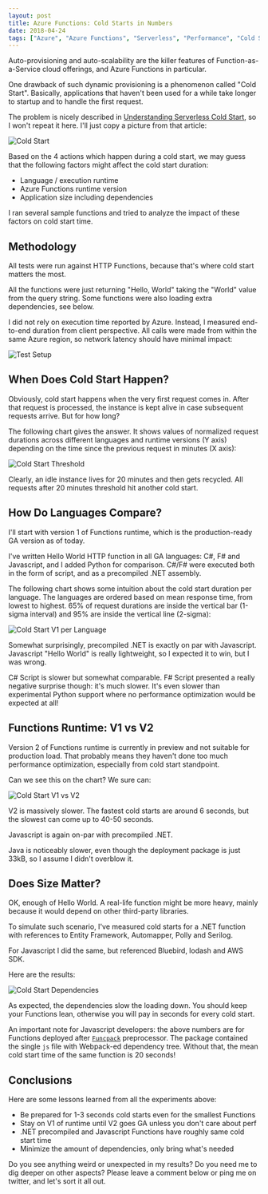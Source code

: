 ```yaml
---
layout: post
title: Azure Functions: Cold Starts in Numbers
date: 2018-04-24
tags: ["Azure", "Azure Functions", "Serverless", "Performance", "Cold Start"]
---
```


Auto-provisioning and auto-scalability are the killer features of Function-as-a-Service
cloud offerings, and Azure Functions in particular.

One drawback of such dynamic provisioning is a phenomenon called "Cold Start". Basically,
applications that haven't been used for a while take longer to startup and to handle the
first request.

The problem is nicely described in 
[Understanding Serverless Cold Start](https://blogs.msdn.microsoft.com/appserviceteam/2018/02/07/understanding-serverless-cold-start/),
so I won't repeat it here. I'll just copy a picture from that article:

![Cold Start](/coldstart.jpg)

Based on the 4 actions which happen during a cold start, we may guess that the following factors
might affect the cold start duration:

- Language / execution runtime
- Azure Functions runtime version
- Application size including dependencies

I ran several sample functions and tried to analyze the impact of these factors on cold start time.

Methodology
-----------

All tests were run against HTTP Functions, because that's where cold start matters the most.

All the functions were just returning "Hello, World" taking the "World" value from the query string.
Some functions were also loading extra dependencies, see below.

I did not rely on execution time reported by Azure. Instead, I measured end-to-end duration from
client perspective. All calls were made from within the same Azure region, so network latency should 
have minimal impact:

![Test Setup](/test-setup.png)

When Does Cold Start Happen?
----------------------------

Obviously, cold start happens when the very first request comes in. After that request is processed,
the instance is kept alive in case subsequent requests arrive. But for how long?

The following chart gives the answer. It shows values of normalized request durations across
different languages and runtime versions (Y axis) depending on the time since the previous
request in minutes (X axis):

![Cold Start Threshold](/coldstart-threshold.png)

Clearly, an idle instance lives for 20 minutes and then gets recycled. All requests after 20 minutes
threshold hit another cold start.

How Do Languages Compare?
-------------------------

I'll start with version 1 of Functions runtime, which is the production-ready GA version as of today.

I've written Hello World HTTP function in all GA languages: C#, F# and Javascript, and I added Python
for comparison. C#/F# were executed both in the form of script, and as a precompiled .NET assembly.

The following chart shows some intuition about the cold start duration per language. The languages
are ordered based on mean response time, from lowest to highest. 65% of request
durations are inside the vertical bar (1-sigma interval) and 95% are inside the vertical line (2-sigma):

![Cold Start V1 per Language](/coldstarts-v1.png)

Somewhat surprisingly, precompiled .NET is exactly on par with Javascript. Javascript "Hello World" 
is really lightweight, so I expected it to win, but I was wrong.

C# Script is slower but somewhat comparable. F# Script presented a really negative surprise though: it's much
slower. It's even slower than experimental Python support where no performance optimization would
be expected at all!

Functions Runtime: V1 vs V2
---------------------------

Version 2 of Functions runtime is currently in preview and not suitable for production load. That
probably means they haven't done too much performance optimization, especially from cold start
standpoint.

Can we see this on the chart? We sure can:

![Cold Start V1 vs V2](/coldstarts-v2.png)

V2 is massively slower. The fastest cold starts are around 6 seconds, but the slowest can come
up to 40-50 seconds.

Javascript is again on-par with precompiled .NET. 

Java is noticeably slower, even though the
deployment package is just 33kB, so I assume I didn't overblow it.

Does Size Matter?
-----------------

OK, enough of Hello World. A real-life function might be more heavy, mainly because it would
depend on other third-party libraries.

To simulate such scenario, I've measured cold starts for a .NET function with references to 
Entity Framework, Automapper, Polly and Serilog.

For Javascript I did the same, but referenced Bluebird, lodash and AWS SDK.

Here are the results:

![Cold Start Dependencies](/coldstarts-dependencies.png)

As expected, the dependencies slow the loading down. You should keep your Functions lean,
otherwise you will pay in seconds for every cold start.

An important note for Javascript developers: the above numbers are for Functions deployed
after [`Funcpack`](https://github.com/Azure/azure-functions-pack) preprocessor. The package
contained the single `js` file with Webpack-ed dependency tree. Without that, the mean
cold start time of the same function is 20 seconds!

Conclusions
-----------

Here are some lessons learned from all the experiments above:

- Be prepared for 1-3 seconds cold starts even for the smallest Functions
- Stay on V1 of runtime until V2 goes GA unless you don't care about perf
- .NET precompiled and Javascript Functions have roughly same cold start time
- Minimize the amount of dependencies, only bring what's needed

Do you see anything weird or unexpected in my results? Do you need me to dig deeper on other aspects?
Please leave a comment below or ping me on twitter, and let's sort it all out.